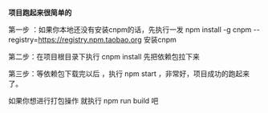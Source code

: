 **项目跑起来很简单的**

第一步 ：如果你本地还没有安装cnpm的话，先执行一发 npm install -g cnpm --registry=https://registry.npm.taobao.org 安装cnpm

第二步：在项目根目录下执行 cnpm install  先把依赖包拉下来

第三步：等依赖包下载完以后 ，执行 npm start ，非常好，项目成功的跑起来了。

如果你想进行打包操作 就执行 npm run build  吧

